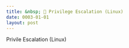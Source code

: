 ```yaml
---
title: &nbsp; 🐧 Privilege Escalation (Linux)
date: 0003-01-01
layout: post
---
```


Privile Escalation (Linux)
